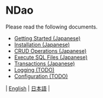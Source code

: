 # NDao

Please read the following documents.

* [Getting Started (Japanese)](./docs/GettingStarted.ja.md)
* [Installation (Japanese)](./docs/Installation.ja.md)
* [CRUD Operations (Japanese)](./docs/CrudOperations.ja.md)
* [Execute SQL Files (Japanese)](./docs/ExecuteSql.ja.md)
* [Transactions (Japanese)](./docs/Transaction.ja.md)
* [Logging (TODO)](./docs/Logging.ja.md)
* [Configuration (TODO)](./docs/Configuration.ja.md)

| [English](README.md) | [日本語](README.ja.md) |
